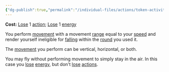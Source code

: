 ```yaml
---
{"dg-publish":true,"permalink":"/individual-files/actions/token-activities/fly/"}
---
```


**Cost:** [Lose](Loss.md) 1 [action](Actions.md); [Lose](Loss.md) 1 [energy](Energy.md)

You perform [movement](Movement.md) with a movement [range](Map.md) equal to your [speed](Speed.md) and render yourself ineligible for [falling](Falling.md) within the [round](Rounds.md) you used it.

The [movement](Movement.md) you perform can be vertical, horizontal, or both.

You may fly without performing movement to simply stay in the air. In this case you [lose](Loss.md) [energy](Energy.md), but don't [lose](Loss.md) [actions](Actions.md).